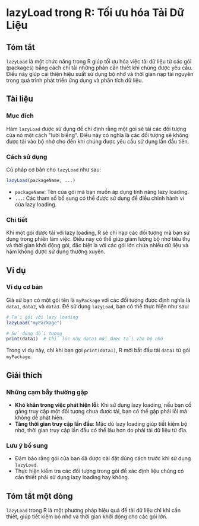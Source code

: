 <!--
Meta Description: # lazyLoad trong R: Tối ưu hóa Tải Dữ Liệu ## Tóm tắt `lazyLoad` là một chức năng trong R giúp tối ưu hóa việc tải dữ liệu từ các gói (packages) bằng ...
Meta Keywords: dụng, tải, gói, được, lazyload
-->

# lazyLoad trong R: Tối ưu hóa Tải Dữ Liệu

## Tóm tắt
`lazyLoad` là một chức năng trong R giúp tối ưu hóa việc tải dữ liệu từ các gói (packages) bằng cách chỉ tải những phần cần thiết khi chúng được yêu cầu. Điều này giúp cải thiện hiệu suất sử dụng bộ nhớ và thời gian nạp tài nguyên trong quá trình phát triển ứng dụng và phân tích dữ liệu.

## Tài liệu
### Mục đích
Hàm `lazyLoad` được sử dụng để chỉ định rằng một gói sẽ tải các đối tượng của nó một cách "lười biếng". Điều này có nghĩa là các đối tượng sẽ không được tải vào bộ nhớ cho đến khi chúng được yêu cầu sử dụng lần đầu tiên. 

### Cách sử dụng
Cú pháp cơ bản cho `lazyLoad` như sau:

```R
lazyLoad(packageName, ...)
```

- `packageName`: Tên của gói mà bạn muốn áp dụng tính năng lazy loading.
- `...`: Các tham số bổ sung có thể được sử dụng để điều chỉnh hành vi của lazy loading.

### Chi tiết
Khi một gói được tải với lazy loading, R sẽ chỉ nạp các đối tượng mà bạn sử dụng trong phiên làm việc. Điều này có thể giúp giảm lượng bộ nhớ tiêu thụ và thời gian khởi động gói, đặc biệt là với các gói lớn chứa nhiều dữ liệu và hàm không được sử dụng thường xuyên.

## Ví dụ
### Ví dụ cơ bản
Giả sử bạn có một gói tên là `myPackage` với các đối tượng được định nghĩa là `data1`, `data2`, và `data3`. Để sử dụng `lazyLoad`, bạn có thể thực hiện như sau:

```R
# Tải gói với lazy loading
lazyLoad("myPackage")

# Sử dụng đối tượng
print(data1)  # Chỉ lúc này data1 mới được tải vào bộ nhớ
```

Trong ví dụ này, chỉ khi bạn gọi `print(data1)`, R mới bắt đầu tải `data1` từ gói `myPackage`.

## Giải thích
### Những cạm bẫy thường gặp
- **Khó khăn trong việc phát hiện lỗi**: Khi sử dụng lazy loading, nếu bạn cố gắng truy cập một đối tượng chưa được tải, bạn có thể gặp phải lỗi mà không dễ phát hiện.
- **Tăng thời gian truy cập lần đầu**: Mặc dù lazy loading giúp tiết kiệm bộ nhớ, thời gian truy cập lần đầu có thể lâu hơn do phải tải dữ liệu từ đĩa.

### Lưu ý bổ sung
- Đảm bảo rằng gói của bạn đã được cài đặt đúng cách trước khi sử dụng `lazyLoad`.
- Thực hiện kiểm tra các đối tượng trong gói để xác định liệu chúng có cần thiết phải sử dụng lazy loading hay không.

## Tóm tắt một dòng
`lazyLoad` trong R là một phương pháp hiệu quả để tải dữ liệu chỉ khi cần thiết, giúp tiết kiệm bộ nhớ và thời gian khởi động cho các gói lớn.